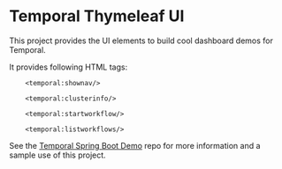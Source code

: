# Temporal Thymeleaf UI

This project provides the UI elements to build cool dashboard demos
for Temporal.

It provides following HTML tags:

```
    <temporal:shownav/>

    <temporal:clusterinfo/>

    <temporal:startworkflow/>

    <temporal:listworkflows/>
```

See the [Temporal Spring Boot Demo](https://github.com/tsurdilo/temporal-springboot-demo) repo for more information and 
a sample use of this project.

